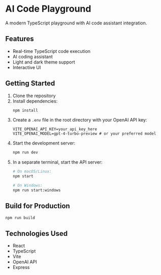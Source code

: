 # AI Code Playground

A modern TypeScript playground with AI code assistant integration.

## Features

- Real-time TypeScript code execution
- AI coding assistant
- Light and dark theme support
- Interactive UI

## Getting Started

1. Clone the repository
2. Install dependencies:
   ```bash
   npm install
   ```
3. Create a `.env` file in the root directory with your OpenAI API key:
   ```
   VITE_OPENAI_API_KEY=your_api_key_here
   VITE_OPENAI_MODEL=gpt-4-turbo-preview # or your preferred model
   ```
4. Start the development server:
   ```bash
   npm run dev
   ```
5. In a separate terminal, start the API server:
   ```bash
   # On macOS/Linux:
   npm start
   
   # On Windows:
   npm run start:windows
   ```

## Build for Production

```bash
npm run build
```

## Technologies Used

- React
- TypeScript
- Vite
- OpenAI API
- Express 